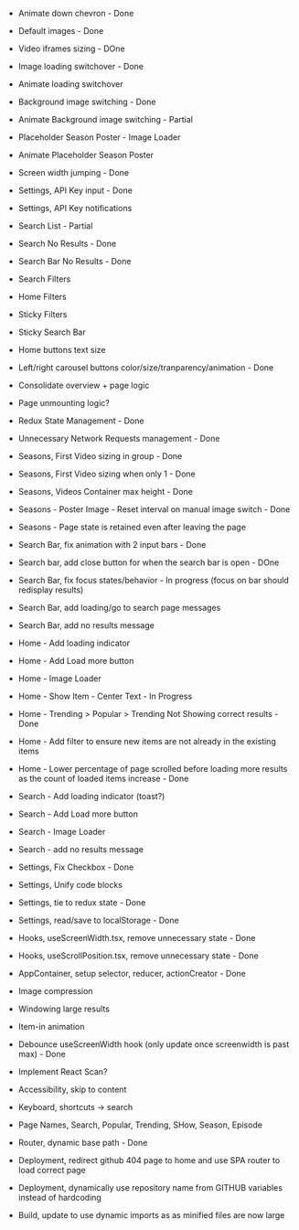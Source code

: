 - Animate down chevron - Done
- Default images - Done
- Video iframes sizing - DOne
- Image loading switchover - Done
- Animate loading switchover 
- Background image switching - Done
- Animate Background image switching - Partial
- Placeholder Season Poster - Image Loader
- Animate Placeholder Season Poster

- Screen width jumping - Done
- Settings, API Key input - Done
- Settings, API Key notifications

- Search List - Partial
- Search No Results - Done
- Search Bar No Results - Done
- Search Filters
- Home Filters
- Sticky Filters
- Sticky Search Bar
- Home buttons text size
- Left/right carousel buttons color/size/tranparency/animation - Done
- Consolidate overview + page logic
- Page unmounting logic?
- Redux State Management - Done
- Unnecessary Network Requests management - Done


- Seasons, First Video sizing in group - Done
- Seasons, First Video sizing when only 1 - Done
- Seasons, Videos Container max height - Done
- Seasons - Poster Image - Reset interval on manual image switch - Done
- Seasons - Page state is retained even after leaving the page

- Search Bar, fix animation with 2 input bars - Done
- Search bar, add close button for when the search bar is open - DOne
- Search Bar, fix focus states/behavior - In progress (focus on bar should redisplay results)
- Search Bar, add loading/go to search page messages
- Search Bar, add no results message

- Home - Add loading indicator
- Home - Add Load more button
- Home - Image Loader
- Home - Show Item - Center Text - In Progress
- Home - Trending > Popular > Trending Not Showing correct results - Done
- Home - Add filter to ensure new items are not already in the existing items
- Home - Lower percentage of page scrolled before loading more results as the count of loaded items increase - Done

- Search - Add loading indicator (toast?)
- Search - Add Load more button
- Search - Image Loader
- Search - add no results message


- Settings, Fix Checkbox - Done
- Settings, Unify code blocks
- Settings, tie to redux state - Done
- Settings, read/save to localStorage - Done

- Hooks, useScreenWidth.tsx, remove unnecessary state - Done
- Hooks, useScrollPosition.tsx, remove unnecessary state - Done

- AppContainer, setup selector, reducer, actionCreator - Done

- Image compression
- Windowing large results
- Item-in animation
- Debounce useScreenWidth hook (only update once screenwidth is past max) - Done
- Implement React Scan?

- Accessibility, skip to content

- Keyboard, shortcuts -> search

- Page Names, Search, Popular, Trending, SHow, Season, Episode


- Router, dynamic base path - Done

- Deployment, redirect github 404 page to home and use SPA router to load correct page
- Deployment, dynamically use repository name from GITHUB variables instead of hardcoding
- Build, update to use dynamic imports as as minified files are now large